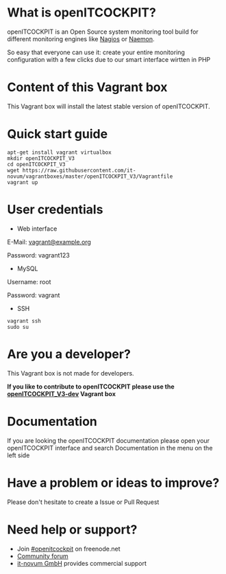 # What is openITCOCKPIT?
openITCOCKPIT is an Open Source system monitoring tool build for different monitoring engines like [Nagios](https://www.nagios.org/) or [Naemon](http://www.naemon.org/).

So easy that everyone can use it: create your entire monitoring configuration with a few clicks due to our smart interface wirtten in PHP

# Content of this Vagrant box
This Vagrant box will install the latest stable version of openITCOCKPIT.

# Quick start guide
````
apt-get install vagrant virtualbox
mkdir openITCOCKPIT_V3
cd openITCOCKPIT_V3
wget https://raw.githubusercontent.com/it-novum/vagrantboxes/master/openITCOCKPIT_V3/Vagrantfile
vagrant up
````

# User credentials
* Web interface

E-Mail: vagrant@example.org

Password: vagrant123

* MySQL

Username: root

Password: vagrant

* SSH
````
vagrant ssh
sudo su
````

# Are you a developer?
This Vagrant box is not made for developers.

**If you like to contribute to openITCOCKPIT please use the [openITCOCKPIT_V3-dev](https://github.com/it-novum/vagrantboxes/tree/master/openITCOCKPIT_V3-dev) Vagrant box**

# Documentation
If you are looking the openITCOCKPIT documentation please open your openITCOCKPIT interface and search Documentation in the menu on the left side

# Have a problem or ideas to improve?
Please don't hesitate to create a Issue or Pull Request

# Need help or support?
* Join [#openitcockpit](http://webchat.freenode.net/?channels=openitcockpit) on freenode.net
* [Community forum](http://openitcockpit.org/forum.html)
* [it-novum GmbH](http://www.it-novum.com/en/support-openitcockpit-en.html) provides commercial support
